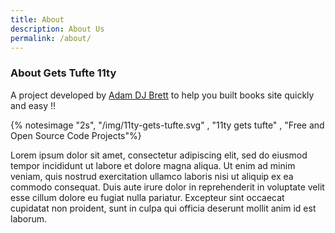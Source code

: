 ```yaml
---
title: About
description: About Us
permalink: /about/
---
```


### About Gets Tufte 11ty

A project developed by [Adam DJ Brett](https://adamdjbrett.com) to help you built books site quickly and easy !!

{% notesimage "2s", "/img/11ty-gets-tufte.svg" , "11ty gets tufte" , "Free and Open Source Code Projects"%}

Lorem ipsum dolor sit amet, consectetur adipiscing elit, sed do eiusmod tempor incididunt ut labore et dolore magna aliqua. Ut enim ad minim veniam, quis nostrud exercitation ullamco laboris nisi ut aliquip ex ea commodo consequat. Duis aute irure dolor in reprehenderit in voluptate velit esse cillum dolore eu fugiat nulla pariatur. Excepteur sint occaecat cupidatat non proident, sunt in culpa qui officia deserunt mollit anim id est laborum.

